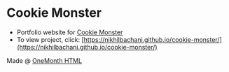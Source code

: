# Cookie Monster
- Portfolio website for [Cookie Monster](https://twitter.com/MeCookieMonster)
- To view project, click: [https://nikhilbachani.github.io/cookie-monster/](https://nikhilbachani.github.io/cookie-monster/)

Made @ [OneMonth HTML](https://onemonth.com/courses/html/)
